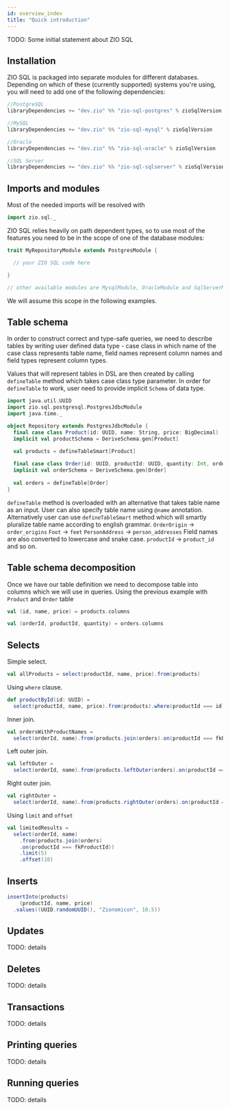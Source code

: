 ```yaml
---
id: overview_index
title: "Quick introduction"
---
```


TODO: Some initial statement about ZIO SQL

## Installation

ZIO SQL is packaged into separate modules for different databases. Depending on which of these (currently supported) systems you're using, you will need to add one of the following dependencies:
```scala
//PostgreSQL
libraryDependencies += "dev.zio" %% "zio-sql-postgres" % zioSqlVersion

//MySQL
libraryDependencies += "dev.zio" %% "zio-sql-mysql" % zioSqlVersion

//Oracle
libraryDependencies += "dev.zio" %% "zio-sql-oracle" % zioSqlVersion

//SQL Server
libraryDependencies += "dev.zio" %% "zio-sql-sqlserver" % zioSqlVersion
```

## Imports and modules

Most of the needed imports will be resolved with
```scala
import zio.sql._
```

ZIO SQL relies heavily on path dependent types, so to use most of the features you need to be in the scope of one of the database modules:

```scala
trait MyRepositoryModule extends PostgresModule {

  // your ZIO SQL code here

}

// other available modules are MysqlModule, OracleModule and SqlServerModule
```

We will assume this scope in the following examples.

## Table schema

In order to construct correct and type-safe queries, we need to describe tables by writing user defined data type - case class in which
name of the case class represents table name, field names represent column names and field types represent column types.

Values that will represent tables in DSL are then created by calling `defineTable` method which takes case class type parameter.
In order for `defineTable` to work, user need to provide implicit `Schema` of data type.

```scala
import java.util.UUID
import zio.sql.postgresql.PostgresJdbcModule
import java.time._

object Repository extends PostgresJdbcModule {
  final case class Product(id: UUID, name: String, price: BigDecimal)
  implicit val productSchema = DeriveSchema.gen[Product]

  val products = defineTableSmart[Product]
  
  final case class Order(id: UUID, productId: UUID, quantity: Int, orderDate: LocalDate)
  implicit val orderSchema = DeriveSchema.gen[Order]
  
  val orders = defineTable[Order]
}
```

`defineTable` method is overloaded with an alternative that takes table name as an input. User can also specify table name using `@name` annotation.
Alternatively user can use `defineTableSmart` method which will smartly pluralize table name according to english grammar.
`OrderOrigin` -> `order_origins`
`Foot` -> `feet`
`PersonAddress` -> `person_addresses`
Field names are also converted to lowercase and snake case.
`productId` -> `product_id` and so on.


## Table schema decomposition

Once we have our table definition we need to decompose table into columns which we will use in queries.
Using the previous example with `Product` and `Order` table
```scala
val (id, name, price) = products.columns

val (orderId, productId, quantity) = orders.columns
```

## Selects

Simple select.

```scala
val allProducts = select(productId, name, price).from(products)
```

Using `where` clause.

```scala
def productById(id: UUID) = 
  select(productId, name, price).from(products).where(productId === id)
```

Inner join.

```scala
val ordersWithProductNames = 
  select(orderId, name).from(products.join(orders).on(productId === fkProductId))
```

Left outer join.

```scala
val leftOuter = 
  select(orderId, name).from(products.leftOuter(orders).on(productId === fkProductId))
```

Right outer join.

```scala
val rightOuter = 
  select(orderId, name).from(products.rightOuter(orders).on(productId === fkProductId))
```

Using `limit` and `offset`

```scala
val limitedResults = 
  select(orderId, name)
    .from(products.join(orders)
    .on(productId === fkProductId))
    .limit(5)
    .offset(10)
```

## Inserts

```scala
insertInto(products)
    (productId, name, price)
  .values((UUID.randomUUID(), "Zionomicon", 10.5))
```

## Updates

TODO: details

## Deletes

TODO: details

## Transactions

TODO: details

## Printing queries

TODO: details

## Running queries

TODO: details
